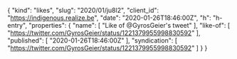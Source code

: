 {
  "kind": "likes",
  "slug": "2020/01/ju8l2",
  "client_id": "https://indigenous.realize.be",
  "date": "2020-01-26T18:46:00Z",
  "h": "h-entry",
  "properties": {
    "name": [
      "Like of @GyrosGeier's tweet"
    ],
    "like-of": [
      "https://twitter.com/GyrosGeier/status/1221379955998830592"
    ],
    "published": [
      "2020-01-26T18:46:00Z"
    ],
    "syndication": [
      "https://twitter.com/GyrosGeier/status/1221379955998830592"
    ]
  }
}
